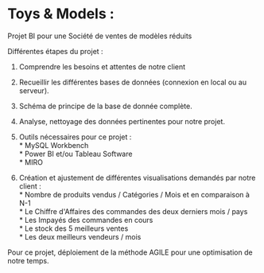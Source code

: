 # Toys & Models : 
Projet BI pour une Société de ventes de modèles réduits

Différentes étapes du projet :   

1. Comprendre les besoins et attentes de notre client

3. Recueillir les différentes bases de données (connexion en local ou au serveur).  

5. Schéma de principe de la base de donnée complète.  


7. Analyse, nettoyage des données pertinentes pour notre projet.   

9. Outils nécessaires pour ce projet :   
          *  MySQL Workbench    
          *  Power BI et/ou Tableau Software  
          *  MIRO    


10. Création et ajustement de différentes visualisations demandés par notre client :   
          *  Nombre de produits vendus / Catégories / Mois et en comparaison à N-1   
          *  Le Chiffre d'Affaires des commandes des deux derniers mois / pays   
          *  Les Impayés des commandes en cours   
          *  Le stock des 5 meilleurs ventes   
          *  Les deux meilleurs vendeurs / mois   


Pour ce projet, déploiement de la méthode AGILE pour une optimisation de notre temps.
